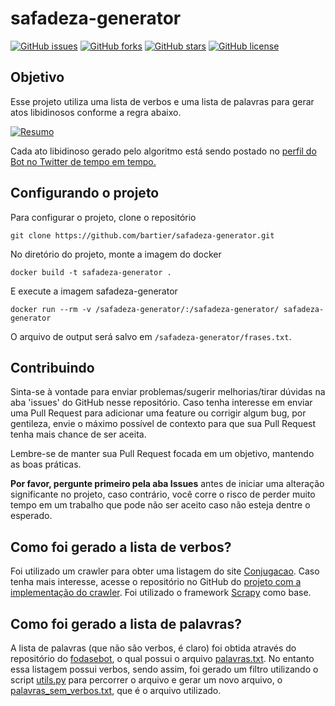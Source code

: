 # safadeza-generator

[![GitHub issues](https://img.shields.io/github/issues/bartier/safadeza-generator)](https://github.com/bartier/safadeza-generator/issues)
[![GitHub forks](https://img.shields.io/github/forks/bartier/safadeza-generator)](https://github.com/bartier/safadeza-generator/network)
[![GitHub stars](https://img.shields.io/github/stars/bartier/safadeza-generator)](https://github.com/bartier/safadeza-generator/stargazers)
[![GitHub license](https://img.shields.io/github/license/bartier/safadeza-generator)](https://github.com/bartier/safadeza-generator/blob/master/LICENSE)

## Objetivo
Esse projeto utiliza uma lista de verbos e uma lista de palavras para gerar atos libidinosos conforme a regra abaixo.

[![Resumo](https://user-images.githubusercontent.com/18057391/66723183-828f3980-edec-11e9-92dd-9c4a5215f2d8.png)](https://twitter.com/RamsesErebro/status/1104507809029328898)

Cada ato libidinoso gerado pelo algoritmo está sendo postado no [perfil do Bot no Twitter de tempo em tempo.](https://twitter.com/botsafado)

## Configurando o projeto

Para configurar o projeto, clone o repositório 

`git clone https://github.com/bartier/safadeza-generator.git`

No diretório do projeto, monte a imagem do docker

`docker build -t safadeza-generator .`

E execute a imagem safadeza-generator 

`docker run --rm -v /safadeza-generator/:/safadeza-generator/ safadeza-generator`

O arquivo de output será salvo em `/safadeza-generator/frases.txt`.

## Contribuindo

Sinta-se à vontade para enviar problemas/sugerir melhorias/tirar dúvidas na aba 'issues' do GitHub nesse repositório. Caso tenha
interesse em enviar uma Pull Request para adicionar uma feature ou corrigir algum bug, por gentileza, envie o máximo possível
de contexto para que sua Pull Request tenha mais chance de ser aceita.

Lembre-se de manter sua Pull Request focada em um objetivo, mantendo as boas práticas.

**Por favor, pergunte primeiro pela aba Issues** antes de iniciar uma alteração significante no projeto, caso contrário, você corre o risco de perder muito tempo em um trabalho
que pode não ser aceito caso não esteja dentre o esperado.

## Como foi gerado a lista de verbos?

Foi utilizado um crawler para obter uma listagem do site [Conjugacao](http://conjugacao.com.br/). Caso tenha mais interesse, acesse o
repositório no GitHub do [projeto com a implementação do crawler](https://github.com/bartier/conjugacaoScraper). 
Foi utilizado o framework [Scrapy](http://scrapy.org/) como base.

## Como foi gerado a lista de palavras?

A lista de palavras (que não são verbos, é claro) foi obtida através do repositório do [fodasebot](https://github.com/WyrmDT/fodasebot),
o qual possui o arquivo [palavras.txt](https://github.com/WyrmDT/fodasebot/blob/master/palavras.txt). No entanto essa listagem
possui verbos, sendo assim, foi gerado um filtro utilizando o script [utils.py](https://github.com/bartier/safadeza-generator/blob/master/utils.py) para
percorrer o arquivo e gerar um novo arquivo, o [palavras_sem_verbos.txt](https://github.com/bartier/safadeza-generator/blob/master/palavras_sem_verbos.txt), que é o arquivo
utilizado.

